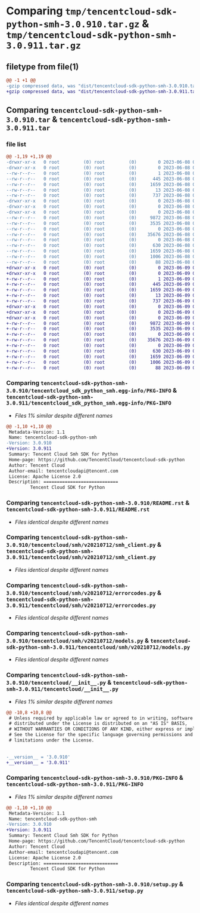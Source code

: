 # Comparing `tmp/tencentcloud-sdk-python-smh-3.0.910.tar.gz` & `tmp/tencentcloud-sdk-python-smh-3.0.911.tar.gz`

## filetype from file(1)

```diff
@@ -1 +1 @@
-gzip compressed data, was "dist/tencentcloud-sdk-python-smh-3.0.910.tar", last modified: Thu Jun  8 09:18:02 2023, max compression
+gzip compressed data, was "dist/tencentcloud-sdk-python-smh-3.0.911.tar", last modified: Fri Jun  9 02:25:44 2023, max compression
```

## Comparing `tencentcloud-sdk-python-smh-3.0.910.tar` & `tencentcloud-sdk-python-smh-3.0.911.tar`

### file list

```diff
@@ -1,19 +1,19 @@
-drwxr-xr-x   0 root         (0) root         (0)        0 2023-06-08 09:18:02.000000 tencentcloud-sdk-python-smh-3.0.910/
-drwxr-xr-x   0 root         (0) root         (0)        0 2023-06-08 09:18:02.000000 tencentcloud-sdk-python-smh-3.0.910/tencentcloud_sdk_python_smh.egg-info/
--rw-r--r--   0 root         (0) root         (0)        1 2023-06-08 09:18:02.000000 tencentcloud-sdk-python-smh-3.0.910/tencentcloud_sdk_python_smh.egg-info/dependency_links.txt
--rw-r--r--   0 root         (0) root         (0)      445 2023-06-08 09:18:02.000000 tencentcloud-sdk-python-smh-3.0.910/tencentcloud_sdk_python_smh.egg-info/SOURCES.txt
--rw-r--r--   0 root         (0) root         (0)     1659 2023-06-08 09:18:02.000000 tencentcloud-sdk-python-smh-3.0.910/tencentcloud_sdk_python_smh.egg-info/PKG-INFO
--rw-r--r--   0 root         (0) root         (0)       13 2023-06-08 09:18:02.000000 tencentcloud-sdk-python-smh-3.0.910/tencentcloud_sdk_python_smh.egg-info/top_level.txt
--rw-r--r--   0 root         (0) root         (0)      737 2023-06-08 09:18:02.000000 tencentcloud-sdk-python-smh-3.0.910/README.rst
-drwxr-xr-x   0 root         (0) root         (0)        0 2023-06-08 09:18:02.000000 tencentcloud-sdk-python-smh-3.0.910/tencentcloud/
-drwxr-xr-x   0 root         (0) root         (0)        0 2023-06-08 09:18:02.000000 tencentcloud-sdk-python-smh-3.0.910/tencentcloud/smh/
-drwxr-xr-x   0 root         (0) root         (0)        0 2023-06-08 09:18:02.000000 tencentcloud-sdk-python-smh-3.0.910/tencentcloud/smh/v20210712/
--rw-r--r--   0 root         (0) root         (0)     9872 2023-06-08 09:18:02.000000 tencentcloud-sdk-python-smh-3.0.910/tencentcloud/smh/v20210712/smh_client.py
--rw-r--r--   0 root         (0) root         (0)     3535 2023-06-08 09:18:02.000000 tencentcloud-sdk-python-smh-3.0.910/tencentcloud/smh/v20210712/errorcodes.py
--rw-r--r--   0 root         (0) root         (0)        0 2023-06-08 09:18:02.000000 tencentcloud-sdk-python-smh-3.0.910/tencentcloud/smh/v20210712/__init__.py
--rw-r--r--   0 root         (0) root         (0)    35676 2023-06-08 09:18:02.000000 tencentcloud-sdk-python-smh-3.0.910/tencentcloud/smh/v20210712/models.py
--rw-r--r--   0 root         (0) root         (0)        0 2023-06-08 09:18:02.000000 tencentcloud-sdk-python-smh-3.0.910/tencentcloud/smh/__init__.py
--rw-r--r--   0 root         (0) root         (0)      630 2023-06-08 09:18:02.000000 tencentcloud-sdk-python-smh-3.0.910/tencentcloud/__init__.py
--rw-r--r--   0 root         (0) root         (0)     1659 2023-06-08 09:18:02.000000 tencentcloud-sdk-python-smh-3.0.910/PKG-INFO
--rw-r--r--   0 root         (0) root         (0)     1006 2023-06-08 09:18:02.000000 tencentcloud-sdk-python-smh-3.0.910/setup.py
--rw-r--r--   0 root         (0) root         (0)       88 2023-06-08 09:18:02.000000 tencentcloud-sdk-python-smh-3.0.910/setup.cfg
+drwxr-xr-x   0 root         (0) root         (0)        0 2023-06-09 02:25:44.000000 tencentcloud-sdk-python-smh-3.0.911/
+drwxr-xr-x   0 root         (0) root         (0)        0 2023-06-09 02:25:44.000000 tencentcloud-sdk-python-smh-3.0.911/tencentcloud_sdk_python_smh.egg-info/
+-rw-r--r--   0 root         (0) root         (0)        1 2023-06-09 02:25:44.000000 tencentcloud-sdk-python-smh-3.0.911/tencentcloud_sdk_python_smh.egg-info/dependency_links.txt
+-rw-r--r--   0 root         (0) root         (0)      445 2023-06-09 02:25:44.000000 tencentcloud-sdk-python-smh-3.0.911/tencentcloud_sdk_python_smh.egg-info/SOURCES.txt
+-rw-r--r--   0 root         (0) root         (0)     1659 2023-06-09 02:25:44.000000 tencentcloud-sdk-python-smh-3.0.911/tencentcloud_sdk_python_smh.egg-info/PKG-INFO
+-rw-r--r--   0 root         (0) root         (0)       13 2023-06-09 02:25:44.000000 tencentcloud-sdk-python-smh-3.0.911/tencentcloud_sdk_python_smh.egg-info/top_level.txt
+-rw-r--r--   0 root         (0) root         (0)      737 2023-06-09 02:25:44.000000 tencentcloud-sdk-python-smh-3.0.911/README.rst
+drwxr-xr-x   0 root         (0) root         (0)        0 2023-06-09 02:25:44.000000 tencentcloud-sdk-python-smh-3.0.911/tencentcloud/
+drwxr-xr-x   0 root         (0) root         (0)        0 2023-06-09 02:25:44.000000 tencentcloud-sdk-python-smh-3.0.911/tencentcloud/smh/
+drwxr-xr-x   0 root         (0) root         (0)        0 2023-06-09 02:25:44.000000 tencentcloud-sdk-python-smh-3.0.911/tencentcloud/smh/v20210712/
+-rw-r--r--   0 root         (0) root         (0)     9872 2023-06-09 02:25:44.000000 tencentcloud-sdk-python-smh-3.0.911/tencentcloud/smh/v20210712/smh_client.py
+-rw-r--r--   0 root         (0) root         (0)     3535 2023-06-09 02:25:44.000000 tencentcloud-sdk-python-smh-3.0.911/tencentcloud/smh/v20210712/errorcodes.py
+-rw-r--r--   0 root         (0) root         (0)        0 2023-06-09 02:25:44.000000 tencentcloud-sdk-python-smh-3.0.911/tencentcloud/smh/v20210712/__init__.py
+-rw-r--r--   0 root         (0) root         (0)    35676 2023-06-09 02:25:44.000000 tencentcloud-sdk-python-smh-3.0.911/tencentcloud/smh/v20210712/models.py
+-rw-r--r--   0 root         (0) root         (0)        0 2023-06-09 02:25:44.000000 tencentcloud-sdk-python-smh-3.0.911/tencentcloud/smh/__init__.py
+-rw-r--r--   0 root         (0) root         (0)      630 2023-06-09 02:25:44.000000 tencentcloud-sdk-python-smh-3.0.911/tencentcloud/__init__.py
+-rw-r--r--   0 root         (0) root         (0)     1659 2023-06-09 02:25:44.000000 tencentcloud-sdk-python-smh-3.0.911/PKG-INFO
+-rw-r--r--   0 root         (0) root         (0)     1006 2023-06-09 02:25:44.000000 tencentcloud-sdk-python-smh-3.0.911/setup.py
+-rw-r--r--   0 root         (0) root         (0)       88 2023-06-09 02:25:44.000000 tencentcloud-sdk-python-smh-3.0.911/setup.cfg
```

### Comparing `tencentcloud-sdk-python-smh-3.0.910/tencentcloud_sdk_python_smh.egg-info/PKG-INFO` & `tencentcloud-sdk-python-smh-3.0.911/tencentcloud_sdk_python_smh.egg-info/PKG-INFO`

 * *Files 1% similar despite different names*

```diff
@@ -1,10 +1,10 @@
 Metadata-Version: 1.1
 Name: tencentcloud-sdk-python-smh
-Version: 3.0.910
+Version: 3.0.911
 Summary: Tencent Cloud Smh SDK for Python
 Home-page: https://github.com/TencentCloud/tencentcloud-sdk-python
 Author: Tencent Cloud
 Author-email: tencentcloudapi@tencent.com
 License: Apache License 2.0
 Description: ============================
         Tencent Cloud SDK for Python
```

### Comparing `tencentcloud-sdk-python-smh-3.0.910/README.rst` & `tencentcloud-sdk-python-smh-3.0.911/README.rst`

 * *Files identical despite different names*

### Comparing `tencentcloud-sdk-python-smh-3.0.910/tencentcloud/smh/v20210712/smh_client.py` & `tencentcloud-sdk-python-smh-3.0.911/tencentcloud/smh/v20210712/smh_client.py`

 * *Files identical despite different names*

### Comparing `tencentcloud-sdk-python-smh-3.0.910/tencentcloud/smh/v20210712/errorcodes.py` & `tencentcloud-sdk-python-smh-3.0.911/tencentcloud/smh/v20210712/errorcodes.py`

 * *Files identical despite different names*

### Comparing `tencentcloud-sdk-python-smh-3.0.910/tencentcloud/smh/v20210712/models.py` & `tencentcloud-sdk-python-smh-3.0.911/tencentcloud/smh/v20210712/models.py`

 * *Files identical despite different names*

### Comparing `tencentcloud-sdk-python-smh-3.0.910/tencentcloud/__init__.py` & `tencentcloud-sdk-python-smh-3.0.911/tencentcloud/__init__.py`

 * *Files 1% similar despite different names*

```diff
@@ -10,8 +10,8 @@
 # Unless required by applicable law or agreed to in writing, software
 # distributed under the License is distributed on an "AS IS" BASIS,
 # WITHOUT WARRANTIES OR CONDITIONS OF ANY KIND, either express or implied.
 # See the License for the specific language governing permissions and
 # limitations under the License.
 
 
-__version__ = '3.0.910'
+__version__ = '3.0.911'
```

### Comparing `tencentcloud-sdk-python-smh-3.0.910/PKG-INFO` & `tencentcloud-sdk-python-smh-3.0.911/PKG-INFO`

 * *Files 1% similar despite different names*

```diff
@@ -1,10 +1,10 @@
 Metadata-Version: 1.1
 Name: tencentcloud-sdk-python-smh
-Version: 3.0.910
+Version: 3.0.911
 Summary: Tencent Cloud Smh SDK for Python
 Home-page: https://github.com/TencentCloud/tencentcloud-sdk-python
 Author: Tencent Cloud
 Author-email: tencentcloudapi@tencent.com
 License: Apache License 2.0
 Description: ============================
         Tencent Cloud SDK for Python
```

### Comparing `tencentcloud-sdk-python-smh-3.0.910/setup.py` & `tencentcloud-sdk-python-smh-3.0.911/setup.py`

 * *Files identical despite different names*

